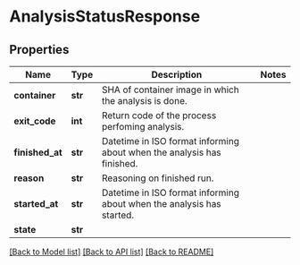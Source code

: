 # AnalysisStatusResponse

## Properties
Name | Type | Description | Notes
------------ | ------------- | ------------- | -------------
**container** | **str** | SHA of container image in which the analysis is done. | 
**exit_code** | **int** | Return code of the process perfoming analysis. | 
**finished_at** | **str** | Datetime in ISO format informing about when the analysis has finished.  | 
**reason** | **str** | Reasoning on finished run. | 
**started_at** | **str** | Datetime in ISO format informing about when the analysis has started.  | 
**state** | **str** |  | 

[[Back to Model list]](../README.md#documentation-for-models) [[Back to API list]](../README.md#documentation-for-api-endpoints) [[Back to README]](../README.md)


